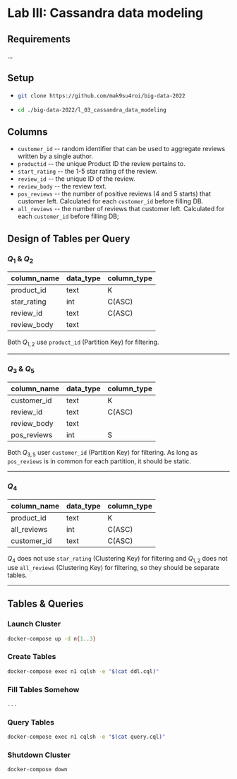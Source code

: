 # Lab III: Cassandra data modeling


## Requirements
...

## Setup

-   ```bash
    git clone https://github.com/mak9su4roi/big-data-2022
    ```
-   ```bash
    cd ./big-data-2022/l_03_cassandra_data_modeling
    ```

## Columns 

- `customer_id` -- random identifier that can be used to aggregate reviews written by a single author. 
- `productid` -- the unique Product ID the review pertains to.
- `start_rating` -- the 1-5 star rating of the review.
- `review_id` -- the unique ID of the review.
- `review_body` -- the review text.
- `pos_reviews` -- the number of positive reviews (4 and 5 starts) that customer left. Calculated for each `customer_id` before filling DB.
- `all_reviews` -- the number of reviews that customer left. Calculated for each `customer_id` before filling DB;

## Design of Tables per Query

### $Q_1$ & $Q_2$ 

| column_name | data_type | column_type | 
| ----------- | --------- | ----------- |
| product_id  | text      | K			|
| star_rating | int       | C(ASC)      |
| review_id   | text      | C(ASC)      |
| review_body | text      |             |

Both $Q_{1,2}$ use `product_id` (Partition Key) for filtering.

---

### $Q_3$ & $Q_5$

| column_name          | data_type | column_type | 
| -------------------- | --------- | ----------- |
| customer_id 		   | text      | K			 |
| review_id   		   | text      | C(ASC)      |
| review_body 		   | text      |             |
| pos_reviews          | int       | S           |

Both $Q_{3,5}$ user `customer_id` (Partition Key) for filtering. As long as `pos_reviews` is in common for each partition, it should be static.

---

### $Q_4$

| column_name      | data_type | column_type | 
| ---------------- | --------- | ----------- |
| product_id       | text      | K			 |
| all_reviews      | int       | C(ASC)      |
| customer_id      | text      | C(ASC)      |

$Q_4$ does not use `star_rating` (Clustering Key) for filtering and $Q_{1,2}$ does not use `all_reviews` (Clustering Key) for filtering, so they should be separate tables.

---
## Tables & Queries

### Launch Cluster

```bash
docker-compose up -d n{1..3}
```

### Create Tables

```bash
docker-compose exec n1 cqlsh -e "$(cat ddl.cql)"
```

### Fill Tables Somehow
```bash
...
```

### Query Tables
```bash
docker-compose exec n1 cqlsh -e "$(cat query.cql)"
```

### Shutdown Cluster

```bash
docker-compose down
```
